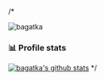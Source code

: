 /*<p align="left"> <img src="https://komarev.com/ghpvc/?username=bagatka" alt="bagatka" /> </p>

### 📊 Profile stats

[![bagatka's github stats](https://github-readme-stats.vercel.app/api?username=bagatka&show_icons=true&title_color=fff&icon_color=79ff97&text_color=9f9f9f&bg_color=151515&count_private=true&include_all_commits=true)](https://github.com/bagatka/github-readme-stats)
*/
